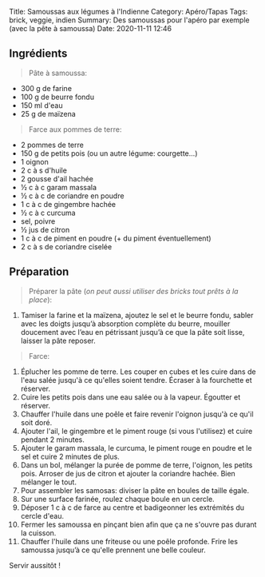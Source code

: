 Title: Samoussas aux légumes à l'Indienne
Category: Apéro/Tapas
Tags: brick, veggie, indien
Summary: Des samoussas pour l'apéro par exemple (avec la pête à samoussa)
Date: 2020-11-11 12:46

## Ingrédients
> Pâte à samoussa:
- 300 g de farine
- 100 g de beurre fondu
- 150 ml d'eau
- 25 g de maïzena
> Farce aux pommes de terre:
- 2 pommes de terre
- 150 g de petits pois (ou un autre légume: courgette...)
- 1 oignon
- 2 c à s d'huile
- 2 gousse d'ail hachée
- ½ c à c garam massala
- ½ c à c de coriandre en poudre
- 1 c à c de gingembre hachée
- ½ c à c curcuma
- sel, poivre
- ½ jus de citron
- 1 c à c de piment en poudre (+ du piment éventuellement)
- 2 c à s de coriandre ciselée

## Préparation
> Préparer la pâte (*on peut aussi utiliser des bricks tout prêts à la place*):
1. Tamiser la farine et la maïzena, ajoutez le sel et le beurre fondu, sabler avec les doigts jusqu’à absorption complète du beurre, mouiller doucement avec l’eau en pétrissant jusqu’à ce que la pâte soit lisse, laisser la pâte reposer.

> Farce:
1. Éplucher les pomme de terre. Les couper en cubes et les cuire dans de l'eau salée jusqu'à ce qu'elles soient tendre. Écraser à la fourchette et réserver.
2. Cuire les petits pois dans une eau salée ou à la vapeur. Égoutter et réserver.
3. Chauffer l'huile dans une poêle et faire revenir l'oignon jusqu'à ce qu'il soit doré.
4. Ajouter l'ail, le gingembre et le piment rouge (si vous l'utilisez) et cuire pendant 2 minutes.
5. Ajouter le garam massala, le curcuma, le piment rouge en poudre et le sel et cuire 2 minutes de plus.
6. Dans un bol, mélanger la purée de pomme de terre, l'oignon, les petits pois.
Arroser de jus de citron et ajouter la coriandre hachée. Bien mélanger le tout.
7. Pour assembler les samosas: diviser la pâte en boules de taille égale.
8. Sur une surface farinée, roulez chaque boule en un cercle.
9. Déposer 1 c à c de farce au centre et badigeonner les extrémités du cercle d'eau.
10. Fermer les samoussa en pinçant bien afin que ça ne s'ouvre pas durant la cuisson.
11. Chauffer l'huile dans une friteuse ou une poêle profonde. Frire les samoussa jusqu’à ce qu'elle prennent une belle couleur.

Servir aussitôt !
